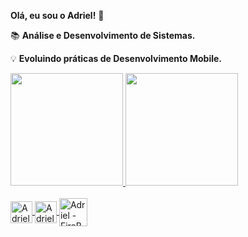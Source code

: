 **Olá, eu sou o Adriel!** 👋

📚 **Análise e Desenvolvimento de Sistemas.**

💡 **Evoluindo práticas de Desenvolvimento Mobile.**



<div>
  <a href="https://beacons.ai/AdrielCosta420">
  <img height="180em" src="https://github-readme-stats.vercel.app/api?username=AdrielCosta420&show_icons=true&theme=dark&include_all_commits=true&count_private=true"/>
  <img height="180em" src="https://github-readme-stats.vercel.app/api/top-langs/?username=AdrielCosta420&layout=compact&langs_count=16&theme=dark"/>
</div>
  
  <div style="display: inline_block"><br>
  <img align="center" alt="Adriel - Dart" height="35" width="35" src="https://cdn.jsdelivr.net/gh/devicons/devicon/icons/dart/dart-original.svg"/>
  <img align="center" alt="Adriel - Flutter" height="35" width="35"  src="https://cdn.jsdelivr.net/gh/devicons/devicon/icons/flutter/flutter-original.svg"/>  
  <img align="center" alt="Adriel - FireBase" height="45" width="45" src="https://cdn.jsdelivr.net/gh/devicons/devicon/icons/firebase/firebase-plain.svg"/>
    
          
</div>
